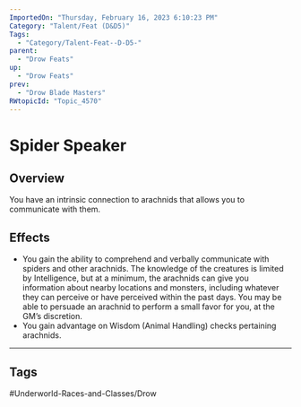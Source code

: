 ```yaml
---
ImportedOn: "Thursday, February 16, 2023 6:10:23 PM"
Category: "Talent/Feat (D&D5)"
Tags:
  - "Category/Talent-Feat--D-D5-"
parent:
  - "Drow Feats"
up:
  - "Drow Feats"
prev:
  - "Drow Blade Masters"
RWtopicId: "Topic_4570"
---
```

# Spider Speaker
## Overview
You have an intrinsic connection to arachnids that allows you to communicate with them.

## Effects
- You gain the ability to comprehend and verbally communicate with spiders and other arachnids. The knowledge of the creatures is limited by Intelligence, but at a minimum, the arachnids can give you information about nearby locations and monsters, including whatever they can perceive or have perceived within the past days. You may be able to persuade an arachnid to perform a small favor for you, at the GM’s discretion.
- You gain advantage on Wisdom (Animal Handling) checks pertaining arachnids.


---
## Tags
#Underworld-Races-and-Classes/Drow

